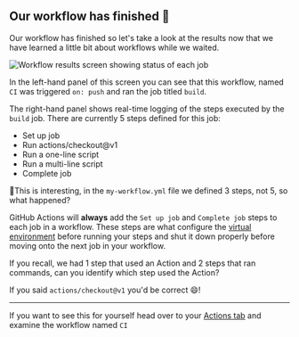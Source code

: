 ## Our workflow has finished 🎉

Our workflow has finished so let's take a look at the results now that we have learned a little bit about workflows while we waited.

![Workflow results screen showing status of each job](https://i.imgur.com/6EL8i5o.png)

In the left-hand panel of this screen you can see that this workflow, named `CI` was triggered `on: push` and ran the job titled `build`.

The right-hand panel shows real-time logging of the steps executed by the `build` job.  There are currently 5 steps defined for this job:

- Set up job
- Run actions/checkout@v1
- Run a one-line script
- Run a multi-line script
- Complete job

🤔This is interesting, in the `my-workflow.yml` file we defined 3 steps, not 5, so what happened?

GitHub Actions will **always** add the `Set up job` and `Complete job` steps to each job in a workflow.  These steps are what configure the [virtual environment](https://help.github.com/en/actions/automating-your-workflow-with-github-actions/virtual-environments-for-github-hosted-runners) before running your steps and shut it down properly before moving onto the next job in your workflow.

If you recall, we had 1 step that used an Action and 2 steps that ran commands, can you identify which step used the Action?

If you said `actions/checkout@v1` you'd be correct 😄!

---


If you want to see this for yourself head over to your [Actions tab]({{actinosUrl}}) and examine the workflow named `CI`